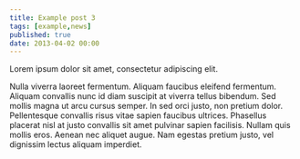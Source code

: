 ```yaml
---
title: Example post 3
tags: [example,news]
published: true
date: 2013-04-02 00:00
---
```


Lorem ipsum dolor sit amet, consectetur adipiscing elit. 

Nulla viverra laoreet fermentum. Aliquam faucibus eleifend fermentum. Aliquam convallis nunc id diam suscipit at viverra tellus bibendum. Sed mollis magna ut arcu cursus semper. In sed orci justo, non pretium dolor. Pellentesque convallis risus vitae sapien faucibus ultrices. Phasellus placerat nisl at justo convallis sit amet pulvinar sapien facilisis. Nullam quis mollis eros. Aenean nec aliquet augue. Nam egestas pretium justo, vel dignissim lectus aliquam imperdiet.